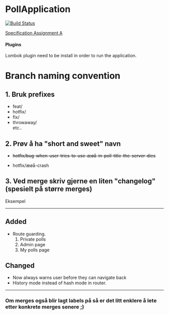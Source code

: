 # PollApplication   

[![Build Status](https://travis-ci.com/chris2402/PollApplication.svg?token=AsNzGpopnC9RcQp5F1w4&branch=dev)](https://travis-ci.com/chris2402/PollApplication)

[Specification Assignment A](AssignmentA.md)      

#### Plugins   
Lombok plugin need to be install in order to run the application.

# Branch naming convention

## 1. Bruk prefixes
* feat/
* hotfix/
* fix/
* throwaway/  
etc..

## 2. Prøv å ha "short and sweet" navn

* ~~hotfix/bug-when-user-tries-to-use-æøå-in-poll-title-the-server-dies~~

* hotfix/æøå-crash


## 3. Ved merge skriv gjerne en liten "changelog" (spesielt på større merges)

Eksempel  

---

## Added
* Route guarding.  
  1. Private polls
  2. Admin page
  3. My polls page

## Changed
* Now always warns user before they can navigate back
* History mode instead of hash mode in router.

---


### Om merges også blir lagt labels på så er det litt enklere å lete etter konkrete merges senere ;) 

